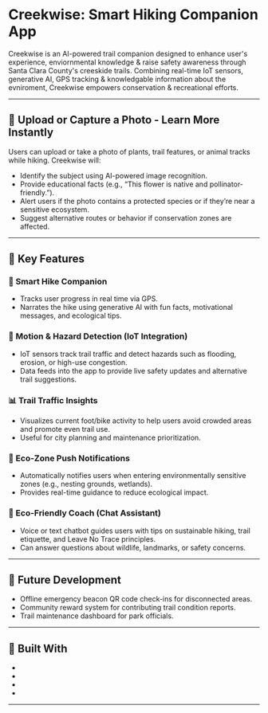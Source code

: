 # Creekwise: Smart Hiking Companion App

Creekwise is an AI-powered trail companion designed to enhance user's experience, enviornmental knowledge & raise safety awareness through Santa Clara County's creeskide trails. Combining real-time IoT sensors, generative AI, GPS tracking & knowledgable information about the evniroment, Creekwise empowers conservation & recreational efforts.

---

## 📸 Upload or Capture a Photo - Learn More Instantly
Users can upload or take a photo of plants, trail features, or animal tracks while hiking. Creekwise will:
- Identify the subject using AI-powered image recognition.
- Provide educational facts (e.g., “This flower is native and pollinator-friendly.”).
- Alert users if the photo contains a protected species or if they’re near a sensitive ecosystem.
- Suggest alternative routes or behavior if conservation zones are affected.

---

## 🧠 Key Features

### 📍 Smart Hike Companion
- Tracks user progress in real time via GPS.
- Narrates the hike using generative AI with fun facts, motivational messages, and ecological tips.

### 🚨 Motion & Hazard Detection (IoT Integration)
- IoT sensors track trail traffic and detect hazards such as flooding, erosion, or high-use congestion.
- Data feeds into the app to provide live safety updates and alternative trail suggestions.

### 📊 Trail Traffic Insights
- Visualizes current foot/bike activity to help users avoid crowded areas and promote even trail use.
- Useful for city planning and maintenance prioritization.

### 🐣 Eco-Zone Push Notifications
- Automatically notifies users when entering environmentally sensitive zones (e.g., nesting grounds, wetlands).
- Provides real-time guidance to reduce ecological impact.

### 🧭 Eco-Friendly Coach (Chat Assistant)
- Voice or text chatbot guides users with tips on sustainable hiking, trail etiquette, and Leave No Trace principles.
- Can answer questions about wildlife, landmarks, or safety concerns.

---

## 🚀 Future Development
- Offline emergency beacon QR code check-ins for disconnected areas.
- Community reward system for contributing trail condition reports.
- Trail maintenance dashboard for park officials.

---

## 💚 Built With
-
-
-
-
---
